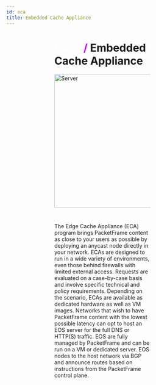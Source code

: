 ```yaml
---
id: eca
title: Embedded Cache Appliance
---
```


<div>

# <a href="#/docs">Docs</a> <span>/</span> Embedded Cache Appliance

<img src="/static/img/main/server.svg" alt="Server">

The Edge Cache Appliance (ECA) program brings PacketFrame content as close to your users as possible by deploying an anycast node directly in your network. ECAs are designed to run in a wide variety of environments, even those behind firewalls with limited external access. Requests are evaluated on a case-by-case basis and involve specific technical and policy requirements. Depending on the scenario, ECAs are available as dedicated hardware as well as VM images. Networks that wish to have PacketFrame content with the lowest possible latency can opt to host an EOS server for the full DNS or HTTP(S) traffic. EOS are fully managed by PacketFrame and can be run on a VM or dedicated server. EOS nodes to the host network via BGP and announce routes based on instructions from the PacketFrame control plane.
</div>

<style>
    div {
        margin: auto;
        width: 50%;
    }
    
    img {
        width: 350px;
        display: block;
        margin: auto auto 40px;
    }
    
    span {
        color: #d000ff;
    }
    
    a {
        color: white;
        text-decoration: none;
    }
</style>
